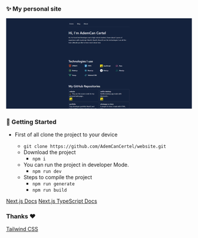 ### ✨ My personal site
<img src="./demo/website_img.png"/>

### 🧱 Getting  Started
  - First of all clone the project to your device 
       - `git clone https://github.com/AdemCanCertel/website.git`

    * Download the project
        - `npm i`
    * You can run the project in developer Mode.
        - `npm run dev`
    * Steps to compile the project
        - `npm run generate`
        - `npm run build`

[Next.js Docs](https://nextjs.org/docs)
[Next.js TypeScript Docs](https://nextjs.org/docs/basic-features/typescript)

### Thanks ❤️
[Tailwind CSS](https://tailwindcss.com/) 
